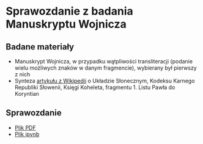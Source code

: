 # Sprawozdanie z badania Manuskryptu Wojnicza 

## Badane materiały
- Manuskrypt Wojnicza, w przypadku wątpliwości transliteracji (podanie wielu możliwych znaków w danym fragmencie), wybierany był pierwszy z nich
- Synteza [artykułu z Wikipedii](https://sk.wikipedia.org/wiki/Slne%C4%8Dn%C3%A1_s%C3%BAstava) o Układzie Słonecznym, Kodeksu Karnego Republiki Słowenii, Księgi Koheleta, fragmentu 1. Listu Pawła do Koryntian

## Sprawozdanie
- [Plik PDF](https://github.com/lursz/NaturalLanguageProcessing/blob/main/Badanie%20Manuskryptu%20Wojnicza.pdf)
- [Plik ipynb](https://github.com/lursz/NaturalLanguageProcessing/blob/main/main.ipynb)

